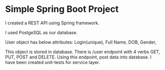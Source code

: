 # Simple Spring Boot Project

I created a REST API using Spring framework. 

I used PostgeSQL as our database. 

User object has below attributes:
Login(unique),
Full Name,
DOB,
Gender,

This object is stored in database.
There is /user endpoint with 4 verbs GET, PUT, POST and DELETE. 
Using this endpoint, post data into database.
I have been created unit-tests for service layer.
